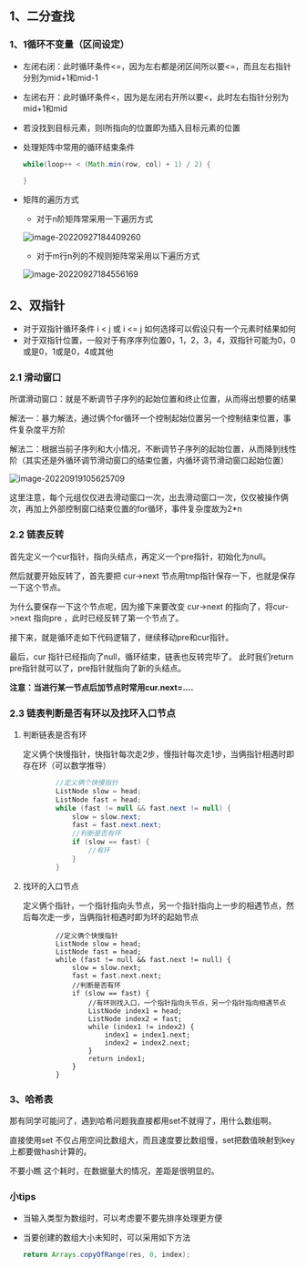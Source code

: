 ## 1、二分查找

### 1、1循环不变量（区间设定）

- 左闭右闭：此时循环条件<=，因为左右都是闭区间所以要<=，而且左右指针分别为mid+1和mid-1

- 左闭右开：此时循环条件<，因为是左闭右开所以要<，此时左右指针分别为mid+1和mid

- 若没找到目标元素，则l所指向的位置即为插入目标元素的位置

- 处理矩阵中常用的循环结束条件

  ```java
  while(loop++ < (Math.min(row, col) + 1) / 2) {
  	
  }
  ```

- 矩阵的遍历方式

  - 对于n阶矩阵常采用一下遍历方式

  ![image-20220927184409260](C:\Users\王子龙\AppData\Roaming\Typora\typora-user-images\image-20220927184409260.png)

  - 对于m行n列的不规则矩阵常采用以下遍历方式

  ![image-20220927184556169](C:\Users\王子龙\AppData\Roaming\Typora\typora-user-images\image-20220927184556169.png)

## 2、双指针

- 对于双指针循环条件 i < j 或 i <= j 如何选择可以假设只有一个元素时结果如何
- 对于双指针位置，一般对于有序序列位置0，1，2，3，4，双指针可能为0，0或是0，1或是0，4或其他

### 2.1 滑动窗口

所谓滑动窗口：就是不断调节子序列的起始位置和终止位置，从而得出想要的结果

解法一：暴力解法，通过俩个for循环一个控制起始位置另一个控制结束位置，事件复杂度平方阶

解法二：根据当前子序列和大小情况，不断调节子序列的起始位置，从而降到线性阶（其实还是外循环调节滑动窗口的结束位置，内循环调节滑动窗口起始位置）

![image-20220919105625709](C:\Users\王子龙\AppData\Roaming\Typora\typora-user-images\image-20220919105625709.png)

这里注意，每个元组仅仅进去滑动窗口一次，出去滑动窗口一次，仅仅被操作俩次，再加上外部控制窗口结束位置的for循环，事件复杂度故为2*n

### 2.2 链表反转

首先定义一个cur指针，指向头结点，再定义一个pre指针，初始化为null。

然后就要开始反转了，首先要把 cur->next 节点用tmp指针保存一下，也就是保存一下这个节点。

为什么要保存一下这个节点呢，因为接下来要改变 cur->next 的指向了，将cur->next 指向pre ，此时已经反转了第一个节点了。

接下来，就是循环走如下代码逻辑了，继续移动pre和cur指针。

最后，cur 指针已经指向了null，循环结束，链表也反转完毕了。 此时我们return pre指针就可以了，pre指针就指向了新的头结点。

**注意：当进行某一节点后加节点时常用cur.next=....**

### 2.3 链表判断是否有环以及找环入口节点

1. 判断链表是否有环

   定义俩个快慢指针，快指针每次走2步，慢指针每次走1步，当俩指针相遇时即存在环（可以数学推导）

   ```java
           //定义俩个快慢指针
           ListNode slow = head;
           ListNode fast = head;
           while (fast != null && fast.next != null) {
               slow = slow.next;
               fast = fast.next.next;
               //判断是否有环
               if (slow == fast) {
                   //有环
               }
           }
   ```

   

2. 找环的入口节点

   定义俩个指针，一个指针指向头节点，另一个指针指向上一步的相遇节点，然后每次走一步，当俩指针相遇时即为环的起始节点  

   ```
           //定义俩个快慢指针
           ListNode slow = head;
           ListNode fast = head;
           while (fast != null && fast.next != null) {
               slow = slow.next;
               fast = fast.next.next;
               //判断是否有环
               if (slow == fast) {
                   //有环则找入口，一个指针指向头节点，另一个指针指向相遇节点
                   ListNode index1 = head;
                   ListNode index2 = fast;
                   while (index1 != index2) {
                       index1 = index1.next;
                       index2 = index2.next;
                   }
                   return index1;
               }
           }
   ```


### 3、哈希表

那有同学可能问了，遇到哈希问题我直接都用set不就得了，用什么数组啊。

直接使用set 不仅占用空间比数组大，而且速度要比数组慢，set把数值映射到key上都要做hash计算的。

不要小瞧 这个耗时，在数据量大的情况，差距是很明显的。





### 小tips

- 当输入类型为数组时，可以考虑要不要先排序处理更方便

- 当要创建的数组大小未知时，可以采用如下方法

  ```java
  return Arrays.copyOfRange(res, 0, index);
  ```

  